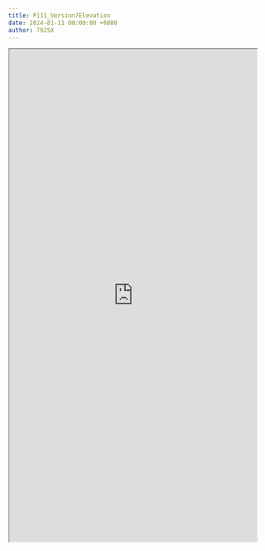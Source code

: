 ```yaml
---
title: P111_Version7Elevation
date: 2024-01-11 08:00:00 +0800
author: 7925X
---
```


<iframe src="https://y.dialwo.com/7925X2024/20240111-P111_Version7Elevation.pdf" width="100%" height="1000px"></iframe>
